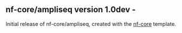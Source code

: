 
## nf-core/ampliseq version 1.0dev - <date>
Initial release of nf-core/ampliseq, created with the [nf-core](http://nf-co.re/) template.
